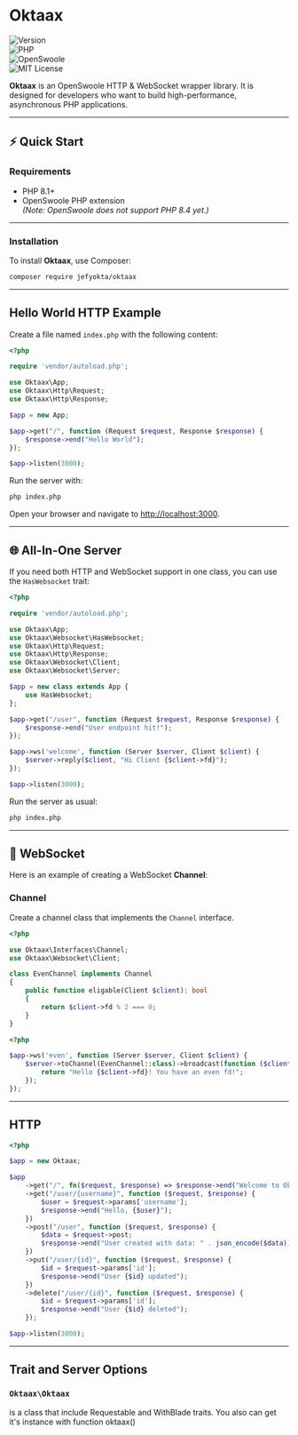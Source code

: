# Oktaax

![Version](https://img.shields.io/badge/version-v2.0.0-blue)  
![PHP](https://img.shields.io/badge/php-8.1%2B-blue)  
![OpenSwoole](https://img.shields.io/badge/OpenSwoole-Compatible-orange)  
![MIT License](https://img.shields.io/badge/license-MIT-green)  

**Oktaax** is an OpenSwoole HTTP & WebSocket wrapper library. It is designed for developers who want to build high-performance, asynchronous PHP applications.

---

## ⚡ Quick Start

### Requirements
- PHP 8.1+  
- OpenSwoole PHP extension  
*(Note: OpenSwoole does not support PHP 8.4 yet.)*

---

### Installation

To install **Oktaax**, use Composer:

```bash
composer require jefyokta/oktaax
```

---

## Hello World HTTP Example

Create a file named `index.php` with the following content:

```php
<?php

require 'vendor/autoload.php';

use Oktaax\App;
use Oktaax\Http\Request;
use Oktaax\Http\Response;

$app = new App;

$app->get("/", function (Request $request, Response $response) {
    $response->end("Hello World");
});

$app->listen(3000);
```

Run the server with:

```bash
php index.php
```

Open your browser and navigate to [http://localhost:3000](http://localhost:3000).

---

## 🌐 All-In-One Server

If you need both HTTP and WebSocket support in one class, you can use the `HasWebsocket` trait:

```php
<?php

require 'vendor/autoload.php';

use Oktaax\App;
use Oktaax\Websocket\HasWebsocket;
use Oktaax\Http\Request;
use Oktaax\Http\Response;
use Oktaax\Websocket\Client;
use Oktaax\Websocket\Server;

$app = new class extends App {
    use HasWebsocket;
};

$app->get("/user", function (Request $request, Response $response) {
    $response->end("User endpoint hit!");
});

$app->ws('welcome', function (Server $server, Client $client) {
    $server->reply($client, "Hi Client {$client->fd}");
});

$app->listen(3000);
```

Run the server as usual:

```bash
php index.php
```

---

## 📡 WebSocket 

Here is an example of creating a WebSocket **Channel**:

###  Channel

Create a channel class that implements the `Channel` interface.

```php
<?php

use Oktaax\Interfaces\Channel;
use Oktaax\Websocket\Client;

class EvenChannel implements Channel
{
    public function eligable(Client $client): bool
    {
        return $client->fd % 2 === 0;
    }
}
```



```php
<?php

$app->ws('even', function (Server $server, Client $client) {
    $server->toChannel(EvenChannel::class)->broadcast(function ($client) {
        return "Hello {$client->fd}! You have an even fd!";
    });
});
```

---

## HTTP

```php
<?php

$app = new Oktaax;

$app
    ->get("/", fn($request, $response) => $response->end("Welcome to Oktaax"))
    ->get("/user/{username}", function ($request, $response) {
        $user = $request->params['username'];
        $response->end("Hello, {$user}");
    })
    ->post("/user", function ($request, $response) {
        $data = $request->post;
        $response->end("User created with data: " . json_encode($data));
    })
    ->put("/user/{id}", function ($request, $response) {
        $id = $request->params['id'];
        $response->end("User {$id} updated");
    })
    ->delete("/user/{id}", function ($request, $response) {
        $id = $request->params['id'];
        $response->end("User {$id} deleted");
    });

$app->listen(3000);
```

---

## Trait and Server Options


### ```Oktaax\Oktaax``` 
is a class that include Requestable and WithBlade traits. You also can get it's instance with function oktaax()



